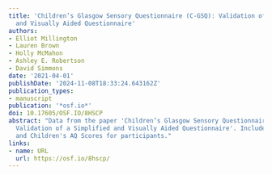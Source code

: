 ```yaml
---
title: 'Children’s Glasgow Sensory Questionnaire (C-GSQ): Validation of a Simplified
  and Visually Aided Questionnaire'
authors:
- Elliot Millington
- Lauren Brown
- Holly McMahon
- Ashley E. Robertson
- David Simmons
date: '2021-04-01'
publishDate: '2024-11-08T18:33:24.643162Z'
publication_types:
- manuscript
publication: '*osf.io*'
doi: 10.17605/OSF.IO/8HSCP
abstract: "Data from the paper 'Children’s Glasgow Sensory Questionnaire (C-GSQ):
  Validation of a Simplified and Visually Aided Questionnaire'. Includes C-GSQ, P-GSQ,
  and Children's AQ Scores for participants."
links:
- name: URL
  url: https://osf.io/8hscp/
---
```

